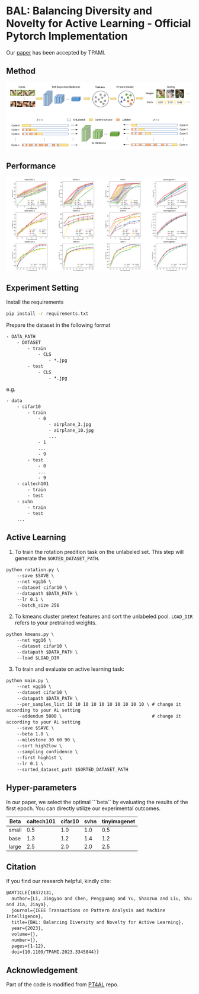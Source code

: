 # BAL: Balancing Diversity and Novelty for Active Learning - Official Pytorch Implementation

Our [paper](https://ieeexplore.ieee.org/document/10372131/) has been accepted by TPAMI.

## Method
![framework](imgs/framework.png)

## Performance
![performance](imgs/performance.png)

## Experiment Setting
Install the requirements
```bash
pip install -r requirements.txt
```

Prepare the dataset in the following format
```
- DATA_PATH
    - DATASET
        - train
            - CLS
                - *.jpg
        - test
            - CLS
                - *.jpg
```
e.g.
```
- data
    - cifar10
        - train
            - 0 
                - airplane_3.jpg
                - airplane_10.jpg
                ...
            - 1 
            ...
            - 9
        - test
            - 0
            ...
            - 9
    - caltech101
        - train
        - test
    - svhn 
        - train
        - test
    ...
```

## Active Learning
1. To train the rotation predition task on the unlabeled set. This step will generate the ```SORTED_DATASET_PATH```.
```
python rotation.py \
    --save $SAVE \
    --net vgg16 \
    --dataset cifar10 \
    --datapath $DATA_PATH \
    --lr 0.1 \
    --batch_size 256
```

2. To kmeans cluster pretext features and sort the unlabeled pool. ```LOAD_DIR``` refers to your pretrained weights.
```
python kmeans.py \
    --net vgg16 \
    --dataset cifar10 \
    --datapath $DATA_PATH \
    --load $LOAD_DIR 
```

3. To train and evaluate on active learning task:
```
python main.py \
    --net vgg16 \
    --dataset cifar10 \
    --datapath $DATA_PATH \
    --per_samples_list 10 10 10 10 10 10 10 10 10 10 \ # change it according to your AL setting
    --addendum 5000 \                                  # change it according to your AL setting
    --save $SAVE \
    --beta 1.0 \
    --milestone 30 60 90 \
    --sort high2low \
    --sampling confidence \
    --first high1st \
    --lr 0.1 \
    --sorted_dataset_path $SORTED_DATASET_PATH
```

## Hyper-parameters

In our paper, we select the optimal ```beta`` by evaluating the results of the first epoch. You can directly utilize our experimental outcomes.

| Beta   | caltech101 | cifar10 | svhn | tinyimagenet |
|--------|------------|---------|------|--------------|
| small  | 0.5        | 1.0     | 1.0  | 0.5          |
| base   | 1.3        | 1.2     | 1.4  | 1.2          |
| large  | 2.5        | 2.0     | 2.0  | 2.5          |

## Citation
If you find our research helpful, kindly cite:
```
@ARTICLE{10372131,
  author={Li, Jingyao and Chen, Pengguang and Yu, Shaozuo and Liu, Shu and Jia, Jiaya},
  journal={IEEE Transactions on Pattern Analysis and Machine Intelligence}, 
  title={BAL: Balancing Diversity and Novelty for Active Learning}, 
  year={2023},
  volume={},
  number={},
  pages={1-12},
  doi={10.1109/TPAMI.2023.3345844}}
```

## Acknowledgement
Part of the code is modified from [PT4AL](https://github.com/johnsk95/PT4AL) repo.